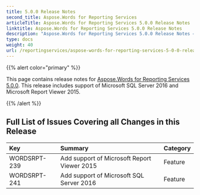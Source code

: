 ```yaml
---
title: 5.0.0 Release Notes
second_title: Aspose.Words for Reporting Services
articleTitle: Aspose.Words for Reporting Services 5.0.0 Release Notes
linktitle: Aspose.Words for Reporting Services 5.0.0 Release Notes
description: "Aspose.Words for Reporting Services 5.0.0 Release Notes – the latest updates and fixes."
type: docs
weight: 40
url: /reportingservices/aspose-words-for-reporting-services-5-0-0-release-notes/
---
```


{{% alert color="primary" %}}

This page contains release notes for [Aspose.Words for Reporting Services 5.0.0](https://downloads.aspose.com/words/reportingservices/new-releases/aspose.words-for-reporting-services-5.0.0-\(msi\)/). This release includes support of Microsoft SQL Server 2016 and Microsoft Report Viewer 2015.

{{% /alert %}}

## Full List of Issues Covering all Changes in this Release

|Key |Summary |Category |
| :- | :- | :- |
|WORDSRPT-239 |Add support of Microsoft Report Viewer 2015 |Feature |
|WORDSRPT-241 |Add support of Microsoft SQL Server 2016 |Feature |

